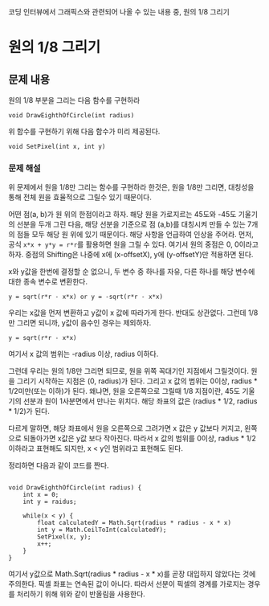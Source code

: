 <!-- TITLE: 원의 8분의 1 그리기 -->
<!-- SUBTITLE: 그래픽스 관련 코딩 인터뷰 내용 중 하나 -->

코딩 인터뷰에서 그래픽스와 관련되어 나올 수 있는 내용 중, 원의 1/8 그리기

# 원의 1/8 그리기

## 문제 내용
원의 1/8 부분을 그리는 다음 함수를 구현하라

```
void DrawEighthOfCircle(int radius)
```

위 함수를 구현하기 위해 다음 함수가 미리 제공된다.

```
void SetPixel(int x, int y)
```


### 문제 해설
위 문제에서 원을 1/8만 그리는 함수를 구현하라 한것은, 원을 1/8만 그리면, 대칭성을 통해 전체 원을 효율적으로 그릴수 있기 때문이다.

어떤 점(a, b)가 원 위의 한점이라고 하자. 해당 원을 가로지르는 45도와 -45도 기울기의 선분을 두개 그린 다음, 해당 선분을 기준으로 점 (a,b)를 대칭시켜 만들 수 있는 7개의 점들 모두 해당 원 위에 있기 때문이다. 해당 사항을 언급하여 인상을 주어라.
먼저, 공식 ```x*x + y*y = r*r```를 활용하면 원을 그릴 수 있다. 여기서 원의 중점은 0, 0이라고 하자. 중점의 Shifting은 나중에 x에 (x-offsetX), y에 (y-offsetY)만 적용하면 된다.

x와 y값을 한번에 결정할 순 없으니, 두 변수 중 하나를 자유, 다른 하나를 해당 변수에 대한 종속 변수로 변환한다.

```
y = sqrt(r*r - x*x) or y = -sqrt(r*r - x*x)
```

우리는 x값을 먼저 변환하고 y값이 x 값에 따라가게 한다. 반대도 상관없다. 그런데 1/8만 그리면 되니까, y값이 음수인 경우는 제외하자.

```
y = sqrt(r*r - x*x)
```

여기서 x 값의 범위는 -radius 이상, radius 이하다.

그런데 우리는 원의 1/8만 그리면 되므로, 원을 위쪽 꼭대기인 지점에서 그릴것이다. 원을 그리기 시작하는 지점은 (0, radius)가 된다. 그리고 x 값의 범위는 0이상, radius * 1/2미만(또는 이하)가 된다.
왜냐면, 원을 오른쪽으로 그릴때 1/8 지점이란, 45도 기울기의 선분과 원이 1사분면에서 만나는 위치다. 해당 좌표의 값은 (radius * 1/2, radius * 1/2)가 된다.

다르게  말하면, 해당 좌표에서 원을 오른쪽으로 그려가면 x 값은 y 값보다 커지고, 왼쪽으로 되돌아가면 x값은 y값 보다 작아진다.
따라서 x 값의 범위를 0이상, radius * 1/2 이하라고 표현해도 되지만, x < y인 범위라고 표현해도 된다.

정리하면 다음과 같이 코드를 짠다.

```

void DrawEighthOfCircle(int radius) {
	int x = 0;
	int y = raidus;
	
	while(x < y) {
		float calculatedY = Math.Sqrt(radius * radius - x * x)
		int y = Math.CeilToInt(calculatedY);
		SetPixel(x, y);
		x++;
	}
}

```

여기서 y값으로 Math.Sqrt(radius * radius - x * x)를 곧장 대입하지 않았다는 것에 주의한다. 픽셀 좌표는 연속된 값이 아니다. 따라서 선분이 픽셀의 경계를 가로지는 경우를 처리하기 위해 위와 같이 반올림을 사용한다.